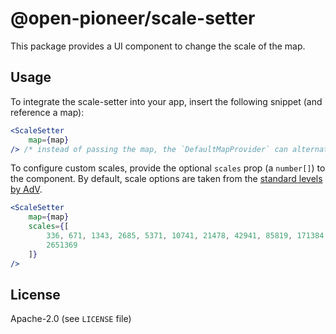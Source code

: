 # @open-pioneer/scale-setter

This package provides a UI component to change the scale of the map.

## Usage

To integrate the scale-setter into your app, insert the following snippet (and reference a map):

```jsx
<ScaleSetter
    map={map}
/> /* instead of passing the map, the `DefaultMapProvider` can alternatively be used */
```

To configure custom scales, provide the optional `scales` prop (a `number[]`) to the component.
By default, scale options are taken from the [standard levels by AdV](https://www.adv-online.de/AdV-Produkte/Standards-und-Produktblaetter/AdV-Profile/binarywriterservlet?imgUid=36060b99-b8c4-0a41-ba3c-cdd1072e13d6&uBasVariant=11111111-1111-1111-1111-111111111111).

```jsx
<ScaleSetter
    map={map}
    scales={[
        336, 671, 1343, 2685, 5371, 10741, 21478, 42941, 85819, 171384, 341757, 679450, 1342389,
        2651369
    ]}
/>
```

## License

Apache-2.0 (see `LICENSE` file)
